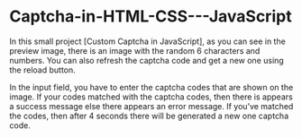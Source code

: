 # Captcha-in-HTML-CSS---JavaScript
In this small project [Custom Captcha in JavaScript], as you can see in the preview image, there is an image with the random 6 characters and numbers. You can also refresh the captcha code and get a new one using the reload button.

In the input field, you have to enter the captcha codes that are shown on the image. If your codes matched with the captcha codes, then there is appears a success message else there appears an error message. If you’ve matched the codes, then after 4 seconds there will be generated a new one captcha code.
